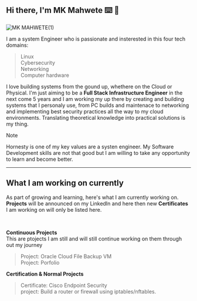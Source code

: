 ## Hi there, I'm MK Mahwete ⌨️ 🔌

![MK MAHWETE(1)](https://github.com/user-attachments/assets/a3daf8da-5de7-4fc3-a298-b06d9514506f)


I am a system Engineer who is passionate and insterested in this four tech domains: <br>
  > Linux <br>
  > Cybersecurity <br>
  > Networking <br>
  > Computer hardware <br>

I love building systems from the gound up, whethere on the Cloud or Physical. I'm just 
aiming to be a **Full Stack Infrastructure Engineer** in the next come 5 years and I am working 
my up there by creating and building systems that I personaly use, from PC builds and maintenace to networking and 
implementing best security practices all the way to my cloud environments. Translating theoretical knowledge into practical solutions
is my thing.

> [!NOTE]
> Hornesty is one of my key values are a systen engineer. My Software Development skills are not that good but I am
> willing to take any opportunity to learn and become better.   

<hr>

## What I am working on currently
As part of growing and learning, here's what I am currently working on. **Projects** will be announced on my LinkedIn and here then new **Certificates**
I am working on will only be listed here.

<br>

**Continuous Projects** <br>
This are ptojects I am still and will still continue working on them through out my journey
> Project: Oracle Cloud File Backup VM <br>
> Project: Porfolio <br>

**Certification & Normal Projects** <br>
> Certificate: Cisco Endpoint Security <br>
> project: Build a router or firewall using iptables/nftables.
